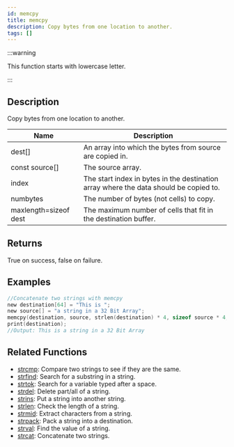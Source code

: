 ```yaml
---
id: memcpy
title: memcpy
description: Copy bytes from one location to another.
tags: []
---
```


:::warning

This function starts with lowercase letter.

:::

## Description

Copy bytes from one location to another.


| Name | Description |
|------|-------------|
|dest[] | An array into which the bytes from source are copied in.|
|const source[] | The source array.|
|index | The start index in bytes in the destination array where the data should be copied to.|
|numbytes | The number of bytes (not cells) to copy.|
|maxlength=sizeof dest | The maximum number of cells that fit in the destination buffer.|


## Returns

True on success, false on failure.


## Examples


```c
//Concatenate two strings with memcpy
new destination[64] = "This is ";
new source[] = "a string in a 32 Bit Array";
memcpy(destination, source, strlen(destination) * 4, sizeof source * 4, sizeof destination);
print(destination);
//Output: This is a string in a 32 Bit Array
```


## Related Functions


-  [strcmp](../functions/strcmp.md): Compare two strings to see if they are the same.
-  [strfind](../functions/strfind.md): Search for a substring in a string.
-  [strtok](../functions/strtok.md): Search for a variable typed after a space.
-  [strdel](../functions/strdel.md): Delete part/all of a string.
-  [strins](../functions/strins.md): Put a string into another string.
-  [strlen](../functions/strlen.md): Check the length of a string.
-  [strmid](../functions/strmid.md): Extract characters from a string.
-  [strpack](../functions/strpack.md): Pack a string into a destination.
-  [strval](../functions/strval.md): Find the value of a string.
-  [strcat](../functions/strcat.md): Concatenate two strings.
